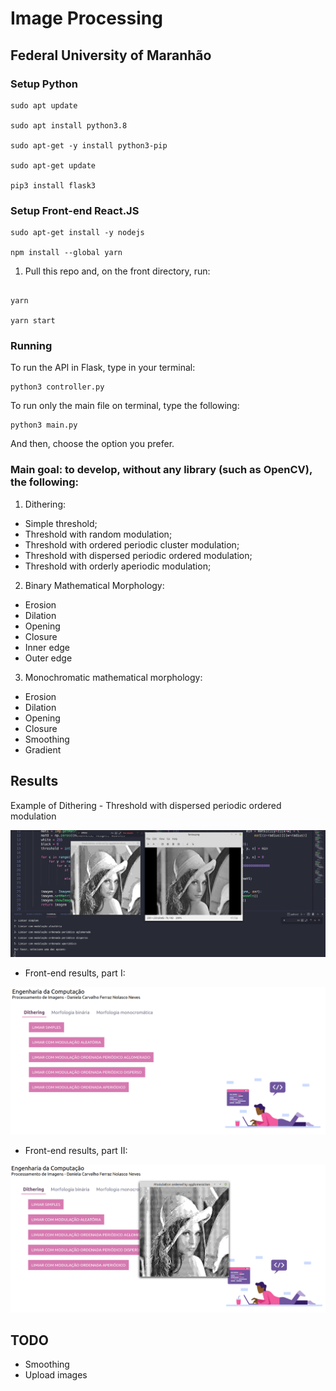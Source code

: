 # Image Processing

## Federal University of Maranhão

### Setup Python

```
sudo apt update

sudo apt install python3.8

sudo apt-get -y install python3-pip

sudo apt-get update

pip3 install flask3
```

### Setup Front-end React.JS

```
sudo apt-get install -y nodejs

npm install --global yarn

```

1. Pull this repo and, on the front directory, run:
```

yarn

yarn start

```

### Running

To run the API in Flask, type in your terminal:

```
python3 controller.py

```

To run only the main file on terminal, type the following:

```
python3 main.py
```

And then, choose the option you prefer.



### Main goal: to develop, without any library (such as OpenCV), the following:

1. Dithering:
  - Simple threshold;
  - Threshold with random modulation;
  - Threshold with ordered periodic cluster modulation;
  - Threshold with dispersed periodic ordered modulation;
  - Threshold with orderly aperiodic modulation;
  
2. Binary Mathematical Morphology:
  - Erosion
  - Dilation
  - Opening
  - Closure
  - Inner edge
  - Outer edge 
  
3. Monochromatic mathematical morphology:
  - Erosion
  - Dilation
  - Opening
  - Closure
  - Smoothing
  - Gradient 
  
## Results

Example of Dithering - Threshold with dispersed periodic ordered modulation

![alt text](https://github.com/danielaczarref/ImageProcessing-MorphDithering/blob/master/back/img/result.png?raw=true)


- Front-end results, part I:

![alt text](https://github.com/danielaczarref/ImageProcessing-MorphDithering/blob/master/back/img/pic1.png?raw=true)


- Front-end results, part II:

![alt text](https://github.com/danielaczarref/ImageProcessing-MorphDithering/blob/master/back/img/pic2.png?raw=true)
  
## TODO

- Smoothing
- Upload images
